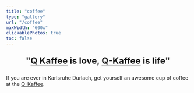 ```yaml
---
title: "coffee"
type: "gallery"
url: "/coffee"
maxWidth: "600x"
clickablePhotos: true
toc: false
---
```


<div style="text-align: center; font-size: 24px">

**"[Q Kaffee](https://www.qkaffee.de/) is love, [Q-Kaffee](https://www.qkaffee.de/) is life"**

</div>

If you are ever in Karlsruhe Durlach, get yourself an awesome cup of coffee at the [Q-Kaffee](https://www.qkaffee.de/).
